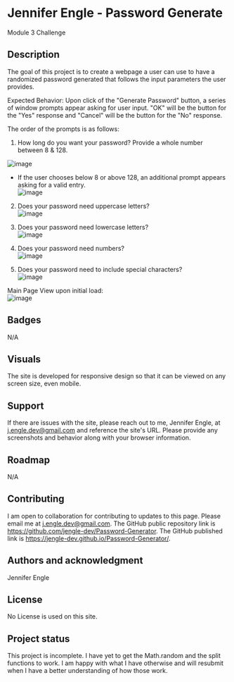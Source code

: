 # Jennifer Engle - Password Generate
Module 3 Challenge

## Description
The goal of this project is to create a webpage a user can use to have a randomized password generated that follows the input parameters the user provides.

Expected Behavior:
Upon click of the "Generate Password" button, a series of window prompts appear asking for user input. "OK" will be the button for the "Yes" response and "Cancel" will be the button for the "No" response. 

The order of the prompts is as follows:
1. How long do you want your password? Provide a whole number between 8 & 128. </br>

![image](https://user-images.githubusercontent.com/117794203/209255833-ae9ce015-53a9-4f2b-b2b6-2c9ce1493189.png)</br>

- If the user chooses below 8 or above 128, an additional prompt appears asking for a valid entry.</br>
![image](https://user-images.githubusercontent.com/117794203/209256055-47836440-14dd-4fda-a2fa-1a18bf875bbe.png)</br>  

2. Does your password need uppercase letters?</br>
![image](https://user-images.githubusercontent.com/117794203/209256119-0d044f13-5cc5-45c4-99c8-dad1058ade6d.png)</br>

3. Does your password need lowercase letters?</br>
![image](https://user-images.githubusercontent.com/117794203/209256152-9ea89631-e5f7-4ad1-b05c-174d7fa9df0e.png)</br>

4. Does your password need numbers?</br>
![image](https://user-images.githubusercontent.com/117794203/209256218-4416ffce-2997-485d-aad5-d4de929f1952.png)</br>

5. Does your password need to include special characters?</br>
![image](https://user-images.githubusercontent.com/117794203/209256309-520f6533-c01b-40b4-be93-2c7c92240a5b.png)</br>

Main Page View upon initial load:</br>
![image](https://user-images.githubusercontent.com/117794203/209266837-f9440b73-bb3a-4098-8768-ddfe50199584.png)</br>


## Badges
N/A

## Visuals
The site is developed for responsive design so that it can be viewed on any screen size, even mobile.


## Support
If there are issues with the site, please reach out to me, Jennifer Engle, at j.engle.dev@gmail.com and reference the site's URL. Please provide any screenshots and behavior along with your browser information.

## Roadmap
N/A

## Contributing
I am open to collaboration for contributing to updates to this page. Please email me at j.engle.dev@gmail.com.
The GitHub public repository link is https://github.com/jengle-dev/Password-Generator.
The GitHub published link is https://jengle-dev.github.io/Password-Generator/.

## Authors and acknowledgment
Jennifer Engle

## License
No License is used on this site.

## Project status
This project is incomplete. I have yet to get the Math.random and the split functions to work. I am happy with what I have otherwise and will resubmit when I have a better understanding of how those work.
